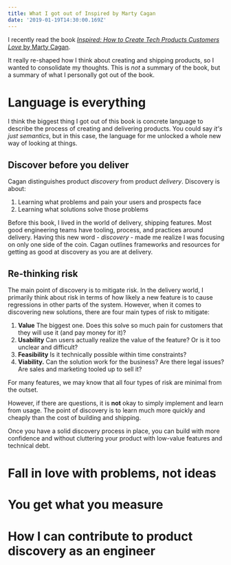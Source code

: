 ```yaml
---
title: What I got out of Inspired by Marty Cagan
date: '2019-01-19T14:30:00.169Z'
---
```


I recently read the book [_Inspired: How to Create Tech Products Customers Love_ by Marty Cagan](https://www.goodreads.com/book/show/3323374-inspired).

It really re-shaped how I think about creating and shipping products, so I wanted to consolidate my thoughts. This is _not_ a summary of the book, but a summary of what I personally got out of the book.

# Language is everything

I think the biggest thing I got out of this book is concrete language to describe the process of creating and delivering products. You could say _it's just semantics_, but in this case, the language for me unlocked a whole new way of looking at things.

## Discover before you deliver

Cagan distinguishes product _discovery_ from product _delivery_. Discovery is about:
1. Learning what problems and pain your users and prospects face
1. Learning what solutions solve those problems

Before this book, I lived in the world of delivery, shipping features. Most good engineering teams have tooling, process, and practices around delivery. Having this new word - _discovery_ - made me realize I was focusing on only one side of the coin. Cagan outlines frameworks and resources for getting as good at discovery as you are at delivery.

## Re-thinking risk

The main point of discovery is to mitigate risk. In the delivery world, I primarily think about risk in terms of how likely a new feature is to cause regressions in other parts of the system. However, when it comes to discovering new solutions, there are four main types of risk to mitigate:

1. **Value** The biggest one. Does this solve so much pain for customers that they will use it (and pay money for it)?
1. **Usability** Can users actually realize the value of the feature? Or is it too unclear and difficult?
1. **Feasibility** Is it technically possible within time constraints?
1. **Viability.** Can the solution work for the business? Are there legal issues? Are sales and marketing tooled up to sell it?

For many features, we may know that all four types of risk are minimal from the outset.

However, if there are questions, it is **not** okay to simply implement and learn from usage. The point of discovery is to learn much more quickly and cheaply than the cost of building and shipping.

Once you have a solid discovery process in place, you can build with more confidence and without cluttering your product with low-value features and technical debt.

# Fall in love with problems, not ideas

# You get what you measure

# How I can contribute to product discovery as an engineer



